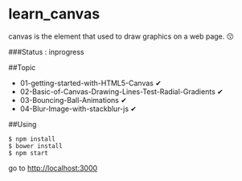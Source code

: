 # learn_canvas
canvas is the element that used to draw graphics on a web page. 😗

###Status : inprogress

##Topic

  * 01-getting-started-with-HTML5-Canvas ✔︎
  * 02-Basic-of-Canvas-Drawing-Lines-Test-Radial-Gradients ✔︎
  * 03-Bouncing-Ball-Animations ✔︎
  * 04-Blur-Image-with-stackblur-js ✔︎

##Using
~~~
$ npm install
$ bower install
$ npm start
~~~
go to [http://localhost:3000](#)
